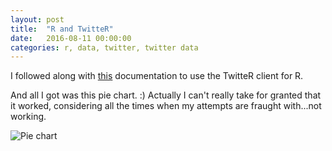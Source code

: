 ```yaml
---
layout: post
title:  "R and TwitteR"
date:   2016-08-11 00:00:00
categories: r, data, twitter, twitter data
---
```


I followed along with [this](http://geoffjentry.hexdump.org/twitteR.pdf) documentation to use the TwitteR client for R. 

And all I got was this pie chart. :) Actually I can't really take for granted that it worked, considering all the times when my attempts are fraught with...not working.

![Pie chart](http://khasachi.com/images/Rplot.png)


